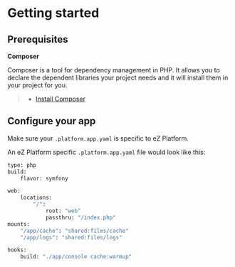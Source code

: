 # Getting started

## Prerequisites

**Composer**

Composer is a tool for dependency management in PHP. It allows you to
declare the dependent libraries your project needs and it will install
them in your project for you.

> -   [Install Composer](https://getcomposer.org/download/)

## Configure your app

Make sure your `.platform.app.yaml` is specific to eZ Platform.

An eZ Platform specific `.platform.app.yaml` file would look like this:

```bash
type: php
build:
    flavor: symfony

web:
    locations:
        "/":
            root: "web"
            passthru: "/index.php"
mounts:
    "/app/cache": "shared:files/cache"
    "/app/logs": "shared:files/logs"

hooks:
    build: "./app/console cache:warmup"
```
